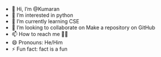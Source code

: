 - 👋 Hi, I’m @Kumaran
- 👀 I’m interested in python 
- 🌱 I’m currently learning CSE
- 💞️ I’m looking to collaborate on Make a repository on GitHub 
- 📫 How to reach me 💢✨
- 😄 Pronouns: He/Him
- ⚡ Fun fact: fact is a fun

<!---
Kumaran69/Kumaran69 is a ✨ special ✨ repository because its `README.md` (this file) appears on your GitHub profile.
You can click the Preview link to take a look at your changes.
--->
